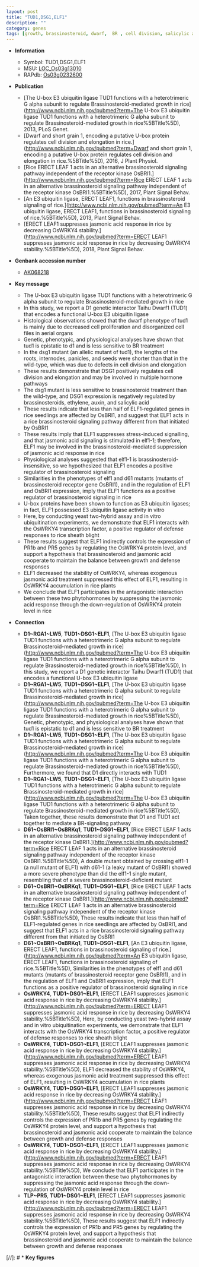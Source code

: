 ```yaml
---
layout: post
title: "TUD1,DSG1,ELF1"
description: ""
category: genes
tags: [growth, brassinosteroid, dwarf,  BR , cell division, salicylic acid, Brassinosteroid, seedlings, jasmonic, jasmonic acid, Brassinosteroid Signaling, Ubiquitin, transcription factor, sheath, defense, defense response, blight]
---
```


* **Information**  
    + Symbol: TUD1,DSG1,ELF1  
    + MSU: [LOC_Os03g13010](http://rice.plantbiology.msu.edu/cgi-bin/ORF_infopage.cgi?orf=LOC_Os03g13010)  
    + RAPdb: [Os03g0232600](http://rapdb.dna.affrc.go.jp/viewer/gbrowse_details/irgsp1?name=Os03g0232600)  

* **Publication**  
    + [The U-box E3 ubiquitin ligase TUD1 functions with a heterotrimeric G alpha subunit to regulate Brassinosteroid-mediated growth in rice](http://www.ncbi.nlm.nih.gov/pubmed?term=The U-box E3 ubiquitin ligase TUD1 functions with a heterotrimeric G alpha subunit to regulate Brassinosteroid-mediated growth in rice%5BTitle%5D), 2013, PLoS Genet.
    + [Dwarf and short grain 1, encoding a putative U-box protein regulates cell division and elongation in rice.](http://www.ncbi.nlm.nih.gov/pubmed?term=Dwarf and short grain 1, encoding a putative U-box protein regulates cell division and elongation in rice.%5BTitle%5D), 2016, J Plant Physiol.
    + [Rice ERECT LEAF 1 acts in an alternative brassinosteroid signaling pathway independent of the receptor kinase OsBRI1.](http://www.ncbi.nlm.nih.gov/pubmed?term=Rice ERECT LEAF 1 acts in an alternative brassinosteroid signaling pathway independent of the receptor kinase OsBRI1.%5BTitle%5D), 2017, Plant Signal Behav.
    + [An E3 ubiquitin ligase, ERECT LEAF1, functions in brassinosteroid signaling of rice.](http://www.ncbi.nlm.nih.gov/pubmed?term=An E3 ubiquitin ligase, ERECT LEAF1, functions in brassinosteroid signaling of rice.%5BTitle%5D), 2013, Plant Signal Behav.
    + [ERECT LEAF1 suppresses jasmonic acid response in rice by decreasing OsWRKY4 stability.](http://www.ncbi.nlm.nih.gov/pubmed?term=ERECT LEAF1 suppresses jasmonic acid response in rice by decreasing OsWRKY4 stability.%5BTitle%5D), 2018, Plant Signal Behav.

* **Genbank accession number**  
    + [AK068218](http://www.ncbi.nlm.nih.gov/nuccore/AK068218)

* **Key message**  
    + The U-box E3 ubiquitin ligase TUD1 functions with a heterotrimeric G alpha subunit to regulate Brassinosteroid-mediated growth in rice
    + In this study, we report a D1 genetic interactor Taihu Dwarf1 (TUD1) that encodes a functional U-box E3 ubiquitin ligase
    + Histological observations showed that the dwarf phenotype of tud1 is mainly due to decreased cell proliferation and disorganized cell files in aerial organs
    + Genetic, phenotypic, and physiological analyses have shown that tud1 is epistatic to d1 and is less sensitive to BR treatment
    + In the dsg1 mutant (an allelic mutant of tud1), the lengths of the roots, internodes, panicles, and seeds were shorter than that in the wild-type, which was due to defects in cell division and elongation
    + These results demonstrate that DSG1 positively regulates cell division and elongation and may be involved in multiple hormone pathways
    + The dsg1 mutant is less sensitive to brassinosteroid treatment than the wild-type, and DSG1 expression is negatively regulated by brassinosteroids, ethylene, auxin, and salicylic acid
    + These results indicate that less than half of ELF1-regulated genes in rice seedlings are affected by OsBRI1, and suggest that ELF1 acts in a rice brassinosteroid signaling pathway different from that initiated by OsBRI1
    + These results imply that ELF1 suppresses stress-induced signalling, and that jasmonic acid signaling is stimulated in elf1-1; therefore, ELF1 may be involved in the brassinosteroid-mediated suppression of jasmonic acid response in rice
    + Physiological analyses suggested that elf1-1 is brassinosteroid-insensitive, so we hypothesized that ELF1 encodes a positive regulator of brassinosteroid signaling
    + Similarities in the phenotypes of elf1 and d61 mutants (mutants of brassinosteroid receptor gene OsBRI1), and in the regulation of ELF1 and OsBRI1 expression, imply that ELF1 functions as a positive regulator of brassinosteroid signaling in rice
    + U-box proteins have been shown to function as E3 ubiquitin ligases; in fact, ELF1 possessed E3 ubiquitin ligase activity in vitro
    + Here, by conducting yeast two-hybrid assay and in vitro ubiquitination experiments, we demonstrate that ELF1 interacts with the OsWRKY4 transcription factor, a positive regulator of defense responses to rice sheath blight
    + These results suggest that ELF1 indirectly controls the expression of PR1b and PR5 genes by regulating the OsWRKY4 protein level, and support a hypothesis that brassinosteroid and jasmonic acid cooperate to maintain the balance between growth and defense responses
    + ELF1 decreased the stability of OsWRKY4, whereas exogenous jasmonic acid treatment suppressed this effect of ELF1, resulting in OsWRKY4 accumulation in rice plants
    + We conclude that ELF1 participates in the antagonistic interaction between these two phytohormones by suppressing the jasmonic acid response through the down-regulation of OsWRKY4 protein level in rice

* **Connection**  
    + __D1~RGA1~LW5__, __TUD1~DSG1~ELF1__, [The U-box E3 ubiquitin ligase TUD1 functions with a heterotrimeric G alpha subunit to regulate Brassinosteroid-mediated growth in rice](http://www.ncbi.nlm.nih.gov/pubmed?term=The U-box E3 ubiquitin ligase TUD1 functions with a heterotrimeric G alpha subunit to regulate Brassinosteroid-mediated growth in rice%5BTitle%5D), In this study, we report a D1 genetic interactor Taihu Dwarf1 (TUD1) that encodes a functional U-box E3 ubiquitin ligase
    + __D1~RGA1~LW5__, __TUD1~DSG1~ELF1__, [The U-box E3 ubiquitin ligase TUD1 functions with a heterotrimeric G alpha subunit to regulate Brassinosteroid-mediated growth in rice](http://www.ncbi.nlm.nih.gov/pubmed?term=The U-box E3 ubiquitin ligase TUD1 functions with a heterotrimeric G alpha subunit to regulate Brassinosteroid-mediated growth in rice%5BTitle%5D), Genetic, phenotypic, and physiological analyses have shown that tud1 is epistatic to d1 and is less sensitive to BR treatment
    + __D1~RGA1~LW5__, __TUD1~DSG1~ELF1__, [The U-box E3 ubiquitin ligase TUD1 functions with a heterotrimeric G alpha subunit to regulate Brassinosteroid-mediated growth in rice](http://www.ncbi.nlm.nih.gov/pubmed?term=The U-box E3 ubiquitin ligase TUD1 functions with a heterotrimeric G alpha subunit to regulate Brassinosteroid-mediated growth in rice%5BTitle%5D), Furthermore, we found that D1 directly interacts with TUD1
    + __D1~RGA1~LW5__, __TUD1~DSG1~ELF1__, [The U-box E3 ubiquitin ligase TUD1 functions with a heterotrimeric G alpha subunit to regulate Brassinosteroid-mediated growth in rice](http://www.ncbi.nlm.nih.gov/pubmed?term=The U-box E3 ubiquitin ligase TUD1 functions with a heterotrimeric G alpha subunit to regulate Brassinosteroid-mediated growth in rice%5BTitle%5D), Taken together, these results demonstrate that D1 and TUD1 act together to mediate a BR-signaling pathway
    + __D61~OsBRI1~OsBRKq1__, __TUD1~DSG1~ELF1__, [Rice ERECT LEAF 1 acts in an alternative brassinosteroid signaling pathway independent of the receptor kinase OsBRI1.](http://www.ncbi.nlm.nih.gov/pubmed?term=Rice ERECT LEAF 1 acts in an alternative brassinosteroid signaling pathway independent of the receptor kinase OsBRI1.%5BTitle%5D),  A double mutant obtained by crossing elf1-1 (a null mutant of ELF1) with d61-1 (a leaky mutant of OsBRI1) showed a more severe phenotype than did the elf1-1 single mutant, resembling that of a severe brassinosteroid-deficient mutant
    + __D61~OsBRI1~OsBRKq1__, __TUD1~DSG1~ELF1__, [Rice ERECT LEAF 1 acts in an alternative brassinosteroid signaling pathway independent of the receptor kinase OsBRI1.](http://www.ncbi.nlm.nih.gov/pubmed?term=Rice ERECT LEAF 1 acts in an alternative brassinosteroid signaling pathway independent of the receptor kinase OsBRI1.%5BTitle%5D),  These results indicate that less than half of ELF1-regulated genes in rice seedlings are affected by OsBRI1, and suggest that ELF1 acts in a rice brassinosteroid signaling pathway different from that initiated by OsBRI1
    + __D61~OsBRI1~OsBRKq1__, __TUD1~DSG1~ELF1__, [An E3 ubiquitin ligase, ERECT LEAF1, functions in brassinosteroid signaling of rice.](http://www.ncbi.nlm.nih.gov/pubmed?term=An E3 ubiquitin ligase, ERECT LEAF1, functions in brassinosteroid signaling of rice.%5BTitle%5D),  Similarities in the phenotypes of elf1 and d61 mutants (mutants of brassinosteroid receptor gene OsBRI1), and in the regulation of ELF1 and OsBRI1 expression, imply that ELF1 functions as a positive regulator of brassinosteroid signaling in rice
    + __OsWRKY4__, __TUD1~DSG1~ELF1__, [ERECT LEAF1 suppresses jasmonic acid response in rice by decreasing OsWRKY4 stability.](http://www.ncbi.nlm.nih.gov/pubmed?term=ERECT LEAF1 suppresses jasmonic acid response in rice by decreasing OsWRKY4 stability.%5BTitle%5D),  Here, by conducting yeast two-hybrid assay and in vitro ubiquitination experiments, we demonstrate that ELF1 interacts with the OsWRKY4 transcription factor, a positive regulator of defense responses to rice sheath blight
    + __OsWRKY4__, __TUD1~DSG1~ELF1__, [ERECT LEAF1 suppresses jasmonic acid response in rice by decreasing OsWRKY4 stability.](http://www.ncbi.nlm.nih.gov/pubmed?term=ERECT LEAF1 suppresses jasmonic acid response in rice by decreasing OsWRKY4 stability.%5BTitle%5D),  ELF1 decreased the stability of OsWRKY4, whereas exogenous jasmonic acid treatment suppressed this effect of ELF1, resulting in OsWRKY4 accumulation in rice plants
    + __OsWRKY4__, __TUD1~DSG1~ELF1__, [ERECT LEAF1 suppresses jasmonic acid response in rice by decreasing OsWRKY4 stability.](http://www.ncbi.nlm.nih.gov/pubmed?term=ERECT LEAF1 suppresses jasmonic acid response in rice by decreasing OsWRKY4 stability.%5BTitle%5D),  These results suggest that ELF1 indirectly controls the expression of PR1b and PR5 genes by regulating the OsWRKY4 protein level, and support a hypothesis that brassinosteroid and jasmonic acid cooperate to maintain the balance between growth and defense responses
    + __OsWRKY4__, __TUD1~DSG1~ELF1__, [ERECT LEAF1 suppresses jasmonic acid response in rice by decreasing OsWRKY4 stability.](http://www.ncbi.nlm.nih.gov/pubmed?term=ERECT LEAF1 suppresses jasmonic acid response in rice by decreasing OsWRKY4 stability.%5BTitle%5D),  We conclude that ELF1 participates in the antagonistic interaction between these two phytohormones by suppressing the jasmonic acid response through the down-regulation of OsWRKY4 protein level in rice
    + __TLP~PR5__, __TUD1~DSG1~ELF1__, [ERECT LEAF1 suppresses jasmonic acid response in rice by decreasing OsWRKY4 stability.](http://www.ncbi.nlm.nih.gov/pubmed?term=ERECT LEAF1 suppresses jasmonic acid response in rice by decreasing OsWRKY4 stability.%5BTitle%5D),  These results suggest that ELF1 indirectly controls the expression of PR1b and PR5 genes by regulating the OsWRKY4 protein level, and support a hypothesis that brassinosteroid and jasmonic acid cooperate to maintain the balance between growth and defense responses

[//]: # * **Key figures**  


